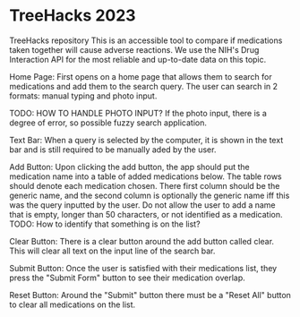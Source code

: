# TreeHacks 2023
TreeHacks repository
This is an accessible tool to compare if medications taken together will cause adverse
reactions. We use the NIH's Drug Interaction API for the most reliable and up-to-date
data on this topic.

Home Page:
First opens on a home page that allows them to search for medications and add them to
the search query. The user can search in 2 formats: manual typing and photo input.

TODO: HOW TO HANDLE PHOTO INPUT?
If the photo input, there is a degree of error, so possible fuzzy search
application.

Text Bar:
When a query is selected by the computer, it is shown in the text bar and is
still required to be manually aded by the user.

Add Button:
Upon clicking the add button, the app should put the medication name into a table
of added medications below. The table rows should denote each medication chosen.
There first column should be the generic name, and the second column is
optionally the generic name iff this was the query inputted by the user. Do not
allow the user to add a name that is empty, longer than 50 characters, or not
identified as a medication. TODO: How to identify that something is on the list?

Clear Button:
There is a clear button around the add button called clear. This will clear
all text on the input line of the search bar.

Submit Button:
Once the user is satisfied with their medications list, they press the "Submit
Form" button to see their medication overlap.

Reset Button:
Around the "Submit" button there
must be a "Reset All" button to clear all medications on the list.
